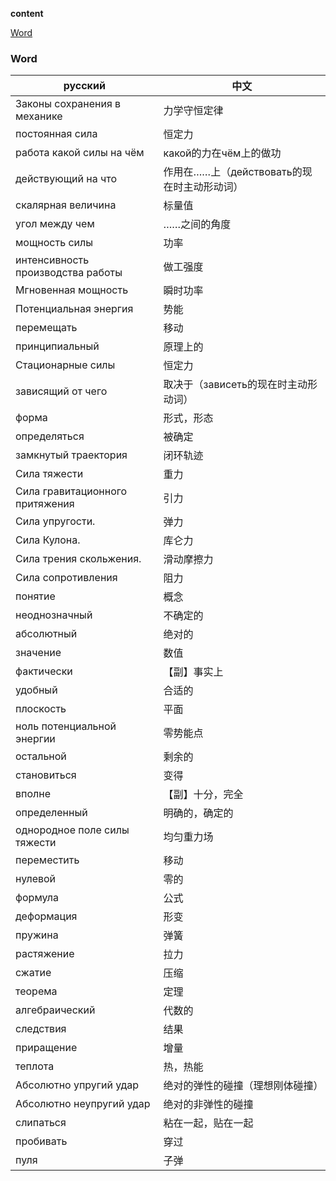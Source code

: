 **content**

[Word](#word)

### Word

| русский                           | 中文                |
|-----------------------------------|------------------------------|
| Законы сохранения в механике      | 力学守恒定律                       |
| постоянная сила                   | 恒定力                          |
| работа какой силы на чём          | какой的力在чём上的做功              |
| действующий на что                | 作用在……上（действовать的现在时主动形动词） |
| скалярная величина                | 标量值                          |
| угол между чем                    | ……之间的角度                      |
| мощность силы                     | 功率                           |
| интенсивность производства работы | 做工强度                         |
| Мгновенная мощность               | 瞬时功率                         |
| Потенциальная энергия             | 势能                           |
| перемещать                        | 移动                           |
| принципиальный                    | 原理上的                         |
| Стационарные силы                 | 恒定力                          |
| зависящий от чего                 | 取决于（зависеть的现在时主动形动词）       |
| форма                             | 形式，形态                        |
| определяться                      | 被确定                          |
| замкнутый траектория              | 闭环轨迹                         |
| Сила тяжести                      | 重力                           |
| Сила гравитационного притяжения   | 引力                           |
| Сила упругости\.                  | 弹力                           |
| Сила Кулона\.                     | 库仑力                          |
| Сила трения скольжения\.          | 滑动摩擦力                        |
| Сила сопротивления                | 阻力                           |
| понятие                           | 概念                           |
| неоднозначный                     | 不确定的                         |
| абсолютный                        | 绝对的                          |
| значение                          | 数值                           |
| фактически                        | 【副】事实上                       |
| удобный                           | 合适的                          |
| плоскость                         | 平面                           |
| ноль потенциальной энергии        | 零势能点                         |
| остальной                         | 剩余的                          |
| становиться                       | 变得                           |
| вполне                            | 【副】十分，完全                     |
| определенный                      | 明确的，确定的                      |
| однородное поле силы тяжести      | 均匀重力场                        |
| переместить                       | 移动                           |
| нулевой                           | 零的                           |
| формула                           | 公式                           |
| деформация                        | 形变                           |
| пружина                           | 弹簧                           |
| растяжение                        | 拉力                           |
| сжатие                            | 压缩                           |
| теорема                           | 定理                           |
| алгебраический                    | 代数的                          |
| следствия                         | 结果                           |
| приращение                        | 增量                           |
| теплота                           | 热，热能                         |
| Абсолютно упругий удар            | 绝对的弹性的碰撞（理想刚体碰撞）             |
| Абсолютно неупругий удар          | 绝对的非弹性的碰撞                    |
| слипаться                         | 粘在一起，贴在一起                    |
| пробивать                         | 穿过                           |
| пуля                              | 子弹                           |
